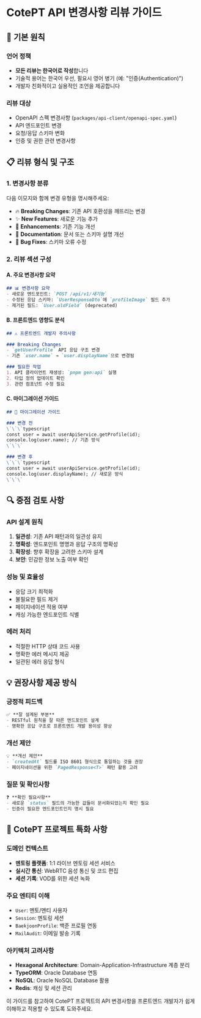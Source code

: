 # CotePT API 변경사항 리뷰 가이드

## 🎯 기본 원칙

### 언어 정책
- **모든 리뷰는 한국어로 작성**합니다
- 기술적 용어는 한국어 우선, 필요시 영어 병기 (예: "인증(Authentication)")
- 개발자 친화적이고 실용적인 조언을 제공합니다

### 리뷰 대상
- OpenAPI 스펙 변경사항 (`packages/api-client/openapi-spec.yaml`)
- API 엔드포인트 변경
- 요청/응답 스키마 변화
- 인증 및 권한 관련 변경사항

## 📋 리뷰 형식 및 구조

### 1. 변경사항 분류
다음 이모지와 함께 변경 유형을 명시해주세요:

- 🔥 **Breaking Changes**: 기존 API 호환성을 깨뜨리는 변경
- ✨ **New Features**: 새로운 기능 추가
- 🔧 **Enhancements**: 기존 기능 개선
- 📝 **Documentation**: 문서 또는 스키마 설명 개선
- 🐛 **Bug Fixes**: 스키마 오류 수정

### 2. 리뷰 섹션 구성

#### A. 주요 변경사항 요약
```markdown
## 📊 변경사항 요약
- 새로운 엔드포인트: `POST /api/v1/새기능`
- 수정된 응답 스키마: `UserResponseDto`에 `profileImage` 필드 추가
- 제거된 필드: `User.oldField` (deprecated)
```

#### B. 프론트엔드 영향도 분석
```markdown
## ⚠️ 프론트엔드 개발자 주의사항

### Breaking Changes
- `getUserProfile` API 응답 구조 변경
- 기존 `user.name` → `user.displayName`으로 변경됨

### 필요한 작업
1. API 클라이언트 재생성: `pnpm gen:api` 실행
2. 타입 정의 업데이트 확인
3. 관련 컴포넌트 수정 필요
```

#### C. 마이그레이션 가이드
```markdown
## 🚀 마이그레이션 가이드

### 변경 전
\`\`\`typescript
const user = await userApiService.getProfile(id);
console.log(user.name); // 기존 방식
\`\`\`

### 변경 후  
\`\`\`typescript
const user = await userApiService.getProfile(id);
console.log(user.displayName); // 새로운 방식
\`\`\`
```

## 🔍 중점 검토 사항

### API 설계 원칙
1. **일관성**: 기존 API 패턴과의 일관성 유지
2. **명확성**: 엔드포인트 명명과 응답 구조의 명확성
3. **확장성**: 향후 확장을 고려한 스키마 설계
4. **보안**: 민감한 정보 노출 여부 확인

### 성능 및 효율성
- 응답 크기 최적화
- 불필요한 필드 제거
- 페이지네이션 적용 여부
- 캐싱 가능한 엔드포인트 식별

### 에러 처리
- 적절한 HTTP 상태 코드 사용
- 명확한 에러 메시지 제공
- 일관된 에러 응답 형식

## 💡 권장사항 제공 방식

### 긍정적 피드백
```markdown
✅ **잘 설계된 부분**
- RESTful 원칙을 잘 따른 엔드포인트 설계
- 명확한 응답 구조로 프론트엔드 개발 용이성 향상
```

### 개선 제안
```markdown
💡 **개선 제안**
- `createdAt` 필드를 ISO 8601 형식으로 통일하는 것을 권장
- 페이지네이션을 위한 `PagedResponse<T>` 패턴 활용 고려
```

### 질문 및 확인사항
```markdown
❓ **확인 필요사항**
- 새로운 `status` 필드의 가능한 값들이 문서화되었는지 확인 필요
- 인증이 필요한 엔드포인트인지 명시 필요
```

## 🎯 CotePT 프로젝트 특화 사항

### 도메인 컨텍스트
- **멘토링 플랫폼**: 1:1 라이브 멘토링 세션 서비스
- **실시간 통신**: WebRTC 음성 통신 및 코드 편집
- **세션 기록**: VOD를 위한 세션 녹화

### 주요 엔티티 이해
- `User`: 멘토/멘티 사용자
- `Session`: 멘토링 세션
- `BaekjoonProfile`: 백준 프로필 연동
- `MailAudit`: 이메일 발송 기록

### 아키텍처 고려사항
- **Hexagonal Architecture**: Domain-Application-Infrastructure 계층 분리
- **TypeORM**: Oracle Database 연동
- **NoSQL**: Oracle NoSQL Database 활용
- **Redis**: 캐싱 및 세션 관리

이 가이드를 참고하여 CotePT 프로젝트의 API 변경사항을 프론트엔드 개발자가 쉽게 이해하고 적용할 수 있도록 도와주세요.